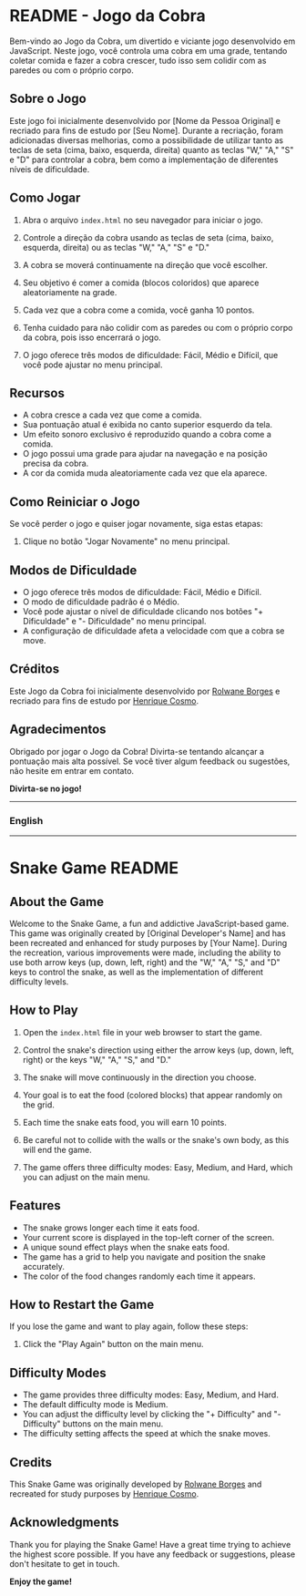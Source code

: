 # README - Jogo da Cobra

Bem-vindo ao Jogo da Cobra, um divertido e viciante jogo desenvolvido em JavaScript. Neste jogo, você controla uma cobra em uma grade, tentando coletar comida e fazer a cobra crescer, tudo isso sem colidir com as paredes ou com o próprio corpo.

## Sobre o Jogo

Este jogo foi inicialmente desenvolvido por [Nome da Pessoa Original] e recriado para fins de estudo por [Seu Nome]. Durante a recriação, foram adicionadas diversas melhorias, como a possibilidade de utilizar tanto as teclas de seta (cima, baixo, esquerda, direita) quanto as teclas "W," "A," "S" e "D" para controlar a cobra, bem como a implementação de diferentes níveis de dificuldade.

## Como Jogar

1. Abra o arquivo `index.html` no seu navegador para iniciar o jogo.

2. Controle a direção da cobra usando as teclas de seta (cima, baixo, esquerda, direita) ou as teclas "W," "A," "S" e "D."

3. A cobra se moverá continuamente na direção que você escolher.

4. Seu objetivo é comer a comida (blocos coloridos) que aparece aleatoriamente na grade.

5. Cada vez que a cobra come a comida, você ganha 10 pontos.

6. Tenha cuidado para não colidir com as paredes ou com o próprio corpo da cobra, pois isso encerrará o jogo.

7. O jogo oferece três modos de dificuldade: Fácil, Médio e Difícil, que você pode ajustar no menu principal.

## Recursos

- A cobra cresce a cada vez que come a comida.
- Sua pontuação atual é exibida no canto superior esquerdo da tela.
- Um efeito sonoro exclusivo é reproduzido quando a cobra come a comida.
- O jogo possui uma grade para ajudar na navegação e na posição precisa da cobra.
- A cor da comida muda aleatoriamente cada vez que ela aparece.

## Como Reiniciar o Jogo

Se você perder o jogo e quiser jogar novamente, siga estas etapas:

1. Clique no botão "Jogar Novamente" no menu principal.

## Modos de Dificuldade

- O jogo oferece três modos de dificuldade: Fácil, Médio e Difícil.
- O modo de dificuldade padrão é o Médio.
- Você pode ajustar o nível de dificuldade clicando nos botões "+ Dificuldade" e "- Dificuldade" no menu principal.
- A configuração de dificuldade afeta a velocidade com que a cobra se move.

## Créditos

Este Jogo da Cobra foi inicialmente desenvolvido por [Rolwane Borges](https://github.com/rolwane) e recriado para fins de estudo por [Henrique Cosmo](https://github.com/HenriqueCosmo).

## Agradecimentos

Obrigado por jogar o Jogo da Cobra! Divirta-se tentando alcançar a pontuação mais alta possível. Se você tiver algum feedback ou sugestões, não hesite em entrar em contato.

**Divirta-se no jogo!**

---
### English 
----
# Snake Game README

## About the Game

Welcome to the Snake Game, a fun and addictive JavaScript-based game. This game was originally created by [Original Developer's Name] and has been recreated and enhanced for study purposes by [Your Name]. During the recreation, various improvements were made, including the ability to use both arrow keys (up, down, left, right) and the "W," "A," "S," and "D" keys to control the snake, as well as the implementation of different difficulty levels.

## How to Play

1. Open the `index.html` file in your web browser to start the game.

2. Control the snake's direction using either the arrow keys (up, down, left, right) or the keys "W," "A," "S," and "D."

3. The snake will move continuously in the direction you choose.

4. Your goal is to eat the food (colored blocks) that appear randomly on the grid.

5. Each time the snake eats food, you will earn 10 points.

6. Be careful not to collide with the walls or the snake's own body, as this will end the game.

7. The game offers three difficulty modes: Easy, Medium, and Hard, which you can adjust on the main menu.

## Features

- The snake grows longer each time it eats food.
- Your current score is displayed in the top-left corner of the screen.
- A unique sound effect plays when the snake eats food.
- The game has a grid to help you navigate and position the snake accurately.
- The color of the food changes randomly each time it appears.

## How to Restart the Game

If you lose the game and want to play again, follow these steps:

1. Click the "Play Again" button on the main menu.

## Difficulty Modes

- The game provides three difficulty modes: Easy, Medium, and Hard.
- The default difficulty mode is Medium.
- You can adjust the difficulty level by clicking the "+ Difficulty" and "- Difficulty" buttons on the main menu.
- The difficulty setting affects the speed at which the snake moves.

## Credits

This Snake Game was originally developed by [Rolwane Borges](https://github.com/rolwane) and recreated for study purposes by [Henrique Cosmo](https://github.com/HenriqueCosmo).

## Acknowledgments

Thank you for playing the Snake Game! Have a great time trying to achieve the highest score possible. If you have any feedback or suggestions, please don't hesitate to get in touch.

**Enjoy the game!**
